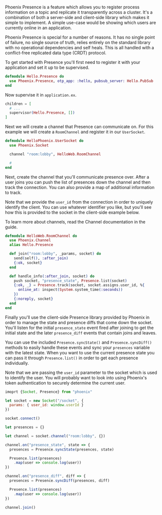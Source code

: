 Phoenix Presence is a feature which allows you to register process information on a topic and replicate it transparently across a cluster. It's a combination of both a server-side and client-side library which makes it simple to implement. A simple use-case would be showing which users are currently online in an application.

Phoenix Presence is special for a number of reasons. It has no single point of failure, no single source of truth, relies entirely on the standard library with no operational dependencies and self heals. This is all handled with a conflict-free replicated data type (CRDT) protocol.

To get started with Presence you'll first need to register it with your application and set it up to be supervised.

```elixir
defmodule Hello.Presence do
  use Phoenix.Presence, otp_app: :hello, pubsub_server: Hello.PubSub
end
```

Now supervise it in `application.ex`.

```elixir
children = [
  # ...
  supervisor(Hello.Presence, [])
]
```

Next we will create a channel that Presence can communicate on. For this example we will create a `RoomChannel` and register it in our `UserSocket`.

```elixir
defmodule HelloPhoenix.UserSocket do
  use Phoenix.Socket

  channel "room:lobby", HelloWeb.RoomChannel

  #
end
```

Next, create the channel that you'll communicate presence over. After a user joins you can push the list of presences down the channel and then track the connection. You can also provide a map of additional information to track.

Note that we provide the `user_id` from the connection in order to uniquely identify the client. You can use whatever identifier you like, but you'll see how this is provided to the socket in the client-side example below.

To learn more about channels, read the Channel documentation in the guide.

```elixir
defmodule HelloWeb.RoomChannel do
  use Phoenix.Channel
  alias Hello.Presence

  def join("room:lobby", _params, socket) do
    send(self(), :after_join)
    {:ok, socket}
  end

  def handle_info(:after_join, socket) do
    push socket, "presence_state", Presence.list(socket)
    {:ok, _} = Presence.track(socket, socket.assigns.user_id, %{
      online_at: inspect(System.system_time(:seconds))
    })
    {:noreply, socket}
  end
end
```

Finally you'll use the client-side Presence library provided by Phoenix in order to manage the state and presence diffs that come down the socket. You'll listen for the initial `presence_state` event fired after joining to get the initial state and the later `presence_diff` events that contain joins and leaves.

You can use the included `Presence.syncState()` and `Presence.syncDiff()` methods to easily handle these events and sync your `presences` variable with the latest state. When you want to use the current presence state you can pass it through `Presence.list()` in order to get each presence individually.

Note that we are passing the `user_id` parameter to the socket which is used to identify the user. You will probably want to look into using Phoenix's token authentication to securely determine the current user.

```javascript
imoprt {Socket, Presence} from "phoenix"

let socket = new Socket("/socket", {
  params: { user_id: window.userId }
})

socket.connect()

let presences = {}

let channel = socket.channel("room:lobby", {})

channel.on("presence_state", state => {
  presences = Presence.syncState(presences, state)

  Presence.list(presences)
    .map(user => console.log(user))
})

channel.on("presence_diff", diff => {
  presences = Presence.syncDiff(presences, diff)

  Presence.list(presences)
    .map(user => console.log(user))
})

channel.join()
```
